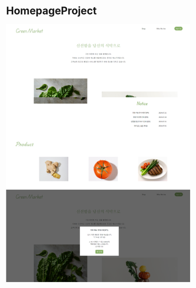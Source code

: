 # HomepageProject
<style>
img{
  align-items: center;
  justify-content: center;
  display: flex;      
}
</style>
<img src="homepageex_1.png" alt="ex1" width="500" />
<img src="homepageex_2.png" alt="ex2" width="500" />
<img src="homepageex_3.png" alt="ex3" width="500" />
